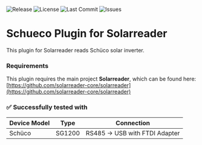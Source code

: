 ![Release](https://img.shields.io/github/v/release/solarreader-plugins/plugin-schueco)
![License](https://img.shields.io/github/license/solarreader-plugins/plugin-schueco)
![Last Commit](https://img.shields.io/github/last-commit/solarreader-plugins/plugin-schueco)
![Issues](https://img.shields.io/github/issues/solarreader-plugins/plugin-schueco)

# Schueco Plugin for Solarreader

This plugin for Solarreader reads Schüco solar inverter.

### Requirements

This plugin requires the main project **Solarreader**, which can be found here:  
[https://github.com/solarreader-core/solarreader](https://github.com/solarreader-core/solarreader)

### ✅ Successfully tested with

| Device Model | Type   | Connection                     |
|--------------|--------|--------------------------------|
| Schüco       | SG1200 | RS485 -> USB with FTDI Adapter |
